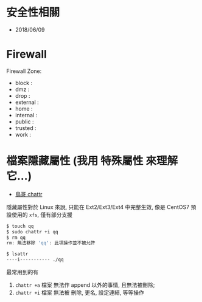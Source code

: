 # 安全性相關

- 2018/06/09



# Firewall

Firewall Zone:
- block : 
- dmz : 
- drop : 
- external : 
- home : 
- internal : 
- public : 
- trusted : 
- work : 



# 檔案隱藏屬性 (我用 特殊屬性 來理解它...)

- [鳥哥 chattr](http://linux.vbird.org/linux_basic/0220filemanager.php#chattr)

隱藏屬性對於 Linux 來說, 只能在 Ext2/Ext3/Ext4 中完整生效, 像是 CentOS7 預設使用的 `xfs`, 僅有部分支援

```sh
$ touch qq
$ sudo chattr +i qq
$ rm qq
rm: 無法移除 'qq': 此項操作並不被允許

$ lsattr
----i----------- ./qq
```

最常用到的有
1. `chattr +a` 檔案 無法作 append 以外的事情, 且無法被刪除; 
2. `chattr +i` 檔案 無法被 刪除, 更名, 設定連結, 等等操作
